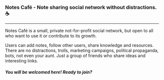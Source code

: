 ### Notes Café - Note sharing social network without distractions. ☕️

---

Notes Café is a small, private not-for-profit social network, but open to all who want to use it or contribute to its growth.

Users can add notes, follow other users, share knowledge and resources. There are no distractions, trolls, marketing campaigns, political propaganda, bots, not even your aunt. Just a group of friends who share ideas and interesting links.

##### You will be welcomed here! Ready to join?
